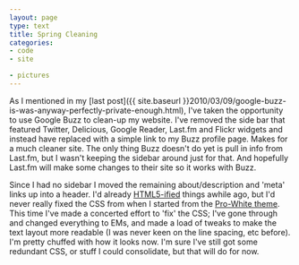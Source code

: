 ```yaml
---
layout: page
type: text
title: Spring Cleaning
categories: 
- code
- site

- pictures
---
```

As I mentioned in my [last post]({{ site.baseurl }}2010/03/09/google-buzz-is-was-anyway-perfectly-private-enough.html), I've taken the opportunity to use Google Buzz to clean-up my website. I've removed the side bar that featured Twitter, Delicious, Google Reader, Last.fm and Flickr widgets and instead have replaced with a simple link to my Buzz profile page. Makes for a much cleaner site. The only thing Buzz doesn't do yet is pull in info from Last.fm, but I wasn't keeping the sidebar around just for that. And hopefully Last.fm will make some changes to their site so it works with Buzz.

Since I had no sidebar I moved the remaining about/description and 'meta' links up into a header. I'd already [HTML5-ified](http://diveintohtml5.org/semantics.html) things awhile ago, but I'd never really fixed the CSS from when I started from the [Pro-White theme](http://customthemes.tumblr.com/post/70461310/prowhite-by-josh-jenkins-based-on-black-and-blue). This time I've made a concerted effort to 'fix' the CSS; I've gone through and changed everything to EMs, and made a load of tweaks to make the text layout more readable (I was never keen on the line spacing, etc before). I'm pretty chuffed with how it looks now. I'm sure I've still got some redundant CSS, or stuff I could consolidate, but that will do for now.
